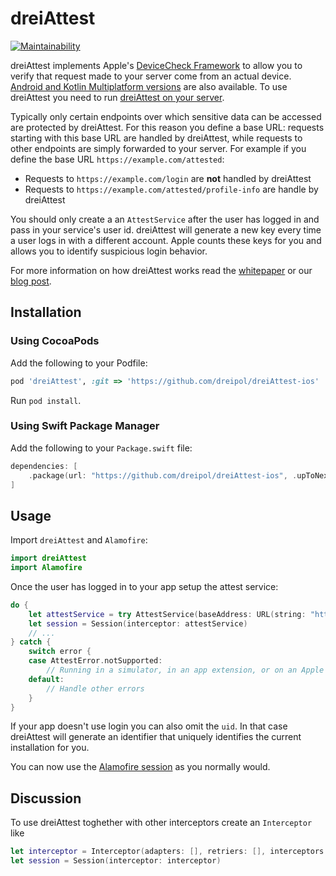 # dreiAttest

[![Maintainability](https://api.codeclimate.com/v1/badges/739700599784ebf30814/maintainability)](https://codeclimate.com/repos/6037772f371217014d007062/maintainability)

dreiAttest implements Apple's [DeviceCheck Framework](https://developer.apple.com/documentation/devicecheck) to allow you to verify that request made to your server come from an actual device. [Android and Kotlin Multiplatform versions](https://github.com/dreipol/dreiAttest-android) are also available. To use dreiAttest you need to run [dreiAttest on your server](https://github.com/dreipol/dreiAttest-django).

Typically only certain endpoints over which sensitive data can be accessed are protected by dreiAttest. For this reason you define a base URL: requests starting with this base URL are handled by dreiAttest, while requests to other endpoints are simply forwarded to your server. For example if you define the base URL `https://example.com/attested`:
- Requests to `https://example.com/login` are **not** handled by dreiAttest
- Requests to `https://example.com/attested/profile-info` are handle by dreiAttest

You should only create a an `AttestService` after the user has logged in and pass in your service's user id. dreiAttest will generate a new key every time a user logs in with a different account. Apple counts these keys for you and allows you to identify suspicious login behavior.

For more information on how dreiAttest works read the [whitepaper]() or our [blog post]().

## Installation
### Using CocoaPods

Add the following to your Podfile:
```ruby
pod 'dreiAttest', :git => 'https://github.com/dreipol/dreiAttest-ios'
```
Run `pod install`.

### Using Swift Package Manager
Add the following to your `Package.swift` file:
```swift
dependencies: [
    .package(url: "https://github.com/dreipol/dreiAttest-ios", .upToNextMajor(from: "1.0.0"))
]
```

## Usage

Import `dreiAttest` and `Alamofire`:
```swift
import dreiAttest
import Alamofire
```

Once the user has logged in to your app setup the attest service:
```swift
do {
    let attestService = try AttestService(baseAddress: URL(string: "https://example.com/attested")!, uid: "hello@example.com", validationLevel: .signOnly)
    let session = Session(interceptor: attestService)
    // ...
} catch {
    switch error {
    case AttestError.notSupported:
        // Running in a simulator, in an app extension, or on an Apple Silicon Mac.
    default:
        // Handle other errors
    }
}
```
If your app doesn't use login you can also omit the `uid`. In that case dreiAttest will generate an identifier that uniquely identifies the current installation for you.

You can now use the [Alamofire session](https://github.com/Alamofire/Alamofire) as you normally would.

## Discussion
To use dreiAttest toghether with other interceptors create an `Interceptor` like
```swift
let interceptor = Interceptor(adapters: [], retriers: [], interceptors: [attestService, authenticationInterceptor, ...])
let session = Session(interceptor: interceptor)
```
